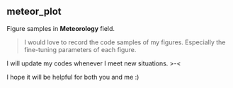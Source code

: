 ## meteor_plot
Figure samples in <strong>Meteorology</strong> field.

> I would love to record the code samples of my figures.
> Especially the fine-tuning parameters of each figure.

I will update my codes whenever I meet new situations. >-<

I hope it will be helpful for both you and me :)

